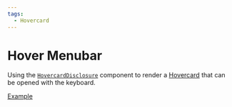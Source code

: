 ```yaml
---
tags:
  - Hovercard
---
```


# Hover Menubar

<div data-description>

Using the [`HovercardDisclosure`](/reference/hovercard-disclosure) component to render a [Hovercard](/components/hovercard) that can be opened with the keyboard.

</div>

<div data-tags></div>

<a href="./index.tsx" data-playground>Example</a>
